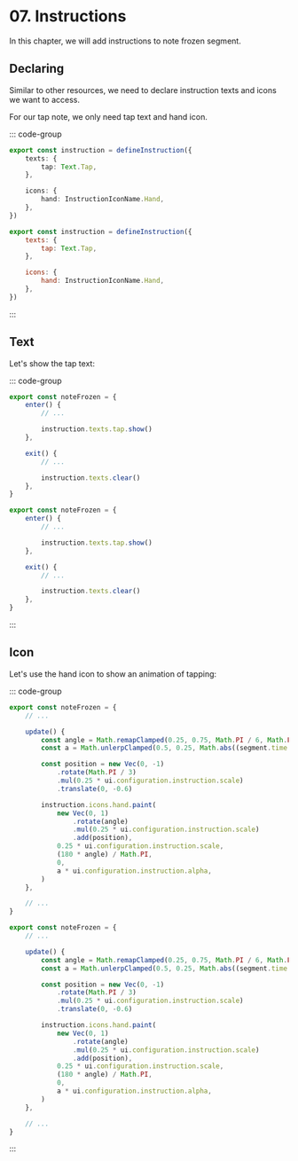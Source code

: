# 07. Instructions

In this chapter, we will add instructions to note frozen segment.

## Declaring

Similar to other resources, we need to declare instruction texts and icons we want to access.

For our tap note, we only need tap text and hand icon.

::: code-group

```TypeScript
export const instruction = defineInstruction({
    texts: {
        tap: Text.Tap,
    },

    icons: {
        hand: InstructionIconName.Hand,
    },
})
```

```JavaScript
export const instruction = defineInstruction({
    texts: {
        tap: Text.Tap,
    },

    icons: {
        hand: InstructionIconName.Hand,
    },
})
```

:::

## Text

Let's show the tap text:

::: code-group

```TypeScript
export const noteFrozen = {
    enter() {
        // ...

        instruction.texts.tap.show()
    },

    exit() {
        // ...

        instruction.texts.clear()
    },
}
```

```JavaScript
export const noteFrozen = {
    enter() {
        // ...

        instruction.texts.tap.show()
    },

    exit() {
        // ...

        instruction.texts.clear()
    },
}
```

:::

## Icon

Let's use the hand icon to show an animation of tapping:

::: code-group

```TypeScript
export const noteFrozen = {
    // ...

    update() {
        const angle = Math.remapClamped(0.25, 0.75, Math.PI / 6, Math.PI / 3, segment.time % 1)
        const a = Math.unlerpClamped(0.5, 0.25, Math.abs((segment.time % 1) - 0.5))

        const position = new Vec(0, -1)
            .rotate(Math.PI / 3)
            .mul(0.25 * ui.configuration.instruction.scale)
            .translate(0, -0.6)

        instruction.icons.hand.paint(
            new Vec(0, 1)
                .rotate(angle)
                .mul(0.25 * ui.configuration.instruction.scale)
                .add(position),
            0.25 * ui.configuration.instruction.scale,
            (180 * angle) / Math.PI,
            0,
            a * ui.configuration.instruction.alpha,
        )
    },

    // ...
}
```

```JavaScript
export const noteFrozen = {
    // ...

    update() {
        const angle = Math.remapClamped(0.25, 0.75, Math.PI / 6, Math.PI / 3, segment.time % 1)
        const a = Math.unlerpClamped(0.5, 0.25, Math.abs((segment.time % 1) - 0.5))

        const position = new Vec(0, -1)
            .rotate(Math.PI / 3)
            .mul(0.25 * ui.configuration.instruction.scale)
            .translate(0, -0.6)

        instruction.icons.hand.paint(
            new Vec(0, 1)
                .rotate(angle)
                .mul(0.25 * ui.configuration.instruction.scale)
                .add(position),
            0.25 * ui.configuration.instruction.scale,
            (180 * angle) / Math.PI,
            0,
            a * ui.configuration.instruction.alpha,
        )
    },

    // ...
}
```

:::
